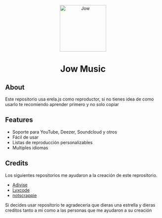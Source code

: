 <div align=center>
  <a href="logo">
    <img src="" alt="Jow" height="150px" width="150px"
  ></a>
  
</div>
  <h1 align=center>Jow Music</h1>
</div>

## About

Este repositorio usa erela.js como reproductor, si no tienes idea de como usarlo te recomiendo aprender primero y no solo copiar

## Features

- Soporte para YouTube, Deezer, Soundcloud y otros
- Fácil de usar
- Listas de reproducción personalizables
- Multiples idiomas

## Credits
Los siguientes repositorios me ayudaron a la creación de este reprositorio.
- [Adivise](https://github.com/Adivise/NanoSpacePlus)
- [Lyxcode](https://www.youtube.com/c/lyxcode)
- [notscrappie](https://github.com/notscrappie/evelyn-music-module)

Si decides usar repositorio te agradeceria que dieras una estrella y dieras creditos tanto a mi como a las personas que me ayudaron a su creación
